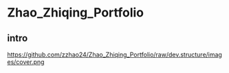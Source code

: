 # Zhao_Zhiqing_Portfolio
## intro
https://github.com/zzhao24/Zhao_Zhiqing_Portfolio/raw/dev.structure/images/cover.png
